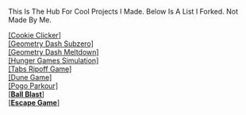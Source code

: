 This Is The Hub For Cool Projects I Made. Below Is A List I Forked. Not Made By Me.                                                                          
                                                
[[Cookie Clicker]](/cookieclicker)                                        
[[Geometry Dash Subzero]](/Geometry-Dash-Subzero)                                    
[[Geometry Dash Meltdown]](/Geometry-Dash-Meltdown)                                 
[[Hunger Games Simulation]](/HungerGames)                                  
[[Tabs Ripoff Game]](/Tabs-Ripoff)                                                                     
[[Dune Game]](/dune-game)                                                                        
[[Pogo Parkour]](/Pogo-Parkour)                                    
[[**Ball Blast**]](/Ball-Blast)                                    
[[**Escape Game**]](/Escape-Game)                                              
